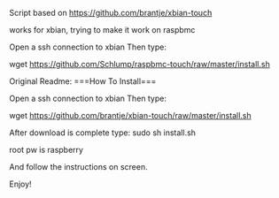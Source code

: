 Script based on https://github.com/brantje/xbian-touch

works for xbian, trying to make it work on raspbmc


Open a ssh connection to xbian
Then type:

wget https://github.com/Schlump/raspbmc-touch/raw/master/install.sh





Original Readme:
===How To Install===

Open a ssh connection to xbian
Then type:

wget https://github.com/brantje/xbian-touch/raw/master/install.sh

After download is complete type:
sudo sh install.sh


root pw is raspberry

And follow the instructions on screen.

Enjoy!
